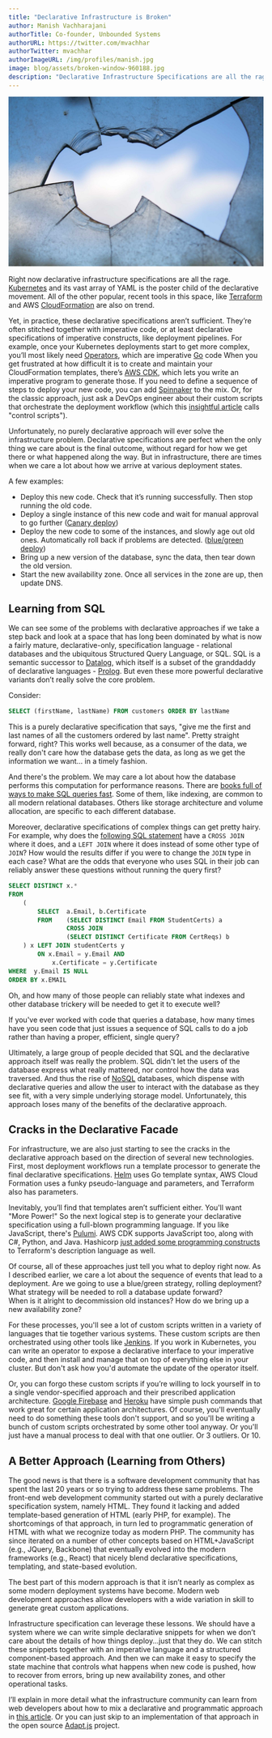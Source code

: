```yaml
---
title: "Declarative Infrastructure is Broken"
author: Manish Vachharajani
authorTitle: Co-founder, Unbounded Systems
authorURL: https://twitter.com/mvachhar
authorTwitter: mvachhar
authorImageURL: /img/profiles/manish.jpg
image: blog/assets/broken-window-960188.jpg
description: "Declarative Infrastructure Specifications are all the rage, but they’re not the whole solution."
---
```


![Broken Window](assets/broken-window-960188.jpg)

Right now declarative infrastructure specifications are all the rage.
[Kubernetes](https://kubernetes.io) and its vast array of YAML is the poster child of the declarative movement.
All of the other popular, recent tools in this space, like [Terraform](https://terraform.io) and AWS [CloudFormation](https://aws.amazon.com/cloudformation/) are also on trend.

Yet, in practice, these declarative specifications aren’t sufficient.<!--truncate-->
They’re often stitched together with imperative code, or at least declarative specifications of imperative constructs, like deployment pipelines.
For example, once your Kubernetes deployments start to get more complex, you’ll most likely need [Operators](https://kubernetes.io/docs/concepts/extend-kubernetes/operator/), which are imperative [Go](https://golang.org/) code
When you get frustrated at how difficult it is to create and maintain your CloudFormation templates, there’s [AWS CDK](https://aws.amazon.com/cdk/), which lets you write an imperative program to generate those.
If you need to define a sequence of steps to deploy your new code, you can add [Spinnaker](https://www.spinnaker.io/) to the mix.
Or, for the classic approach, just ask a DevOps engineer about their custom scripts that orchestrate the deployment workflow (which this [insightful article](https://medium.com/@archisgore/can-we-just-cut-to-infrastructure-as-declarative-code-3b0b44fa02) calls "control scripts").

Unfortunately, no purely declarative approach will ever solve the infrastructure problem.
Declarative specifications are perfect when the only thing we care about is the final outcome, without regard for how we get there or what happened along the way.
But in infrastructure, there are times when we care a lot about how we arrive at various deployment states.

A few examples:
- Deploy this new code. Check that it’s running successfully. Then stop running the old code.
- Deploy a single instance of this new code and wait for manual approval to go further ([Canary deploy](https://octopus.com/docs/deployment-patterns/canary-deployments))
- Deploy the new code to some of the instances, and slowly age out old ones. Automatically roll back if problems are detected. ([blue/green deploy](https://www.martinfowler.com/bliki/BlueGreenDeployment.html))
- Bring up a new version of the database, sync the data, then tear down the old version.
- Start the new availability zone. Once all services in the zone are up, then update DNS.

## Learning from SQL

We can see some of the problems with declarative approaches if we take a step back and look at a space that has long been dominated by what is now a fairly mature, declarative-only, specification language - relational databases and the ubiquitous Structured Query Language, or SQL.
SQL is a semantic successor to [Datalog](https://en.wikipedia.org/wiki/Datalog), which itself is a subset of the granddaddy of declarative languages - [Prolog](https://en.wikipedia.org/wiki/Prolog).
But even these more powerful declarative variants don’t really solve the core problem.

Consider:

```sql
SELECT (firstName, lastName) FROM customers ORDER BY lastName
```

This is a purely declarative specification that says, "give me the first and last names of all the customers ordered by last name".
Pretty straight forward, right?  This works well because, as a consumer of the data, we really don't care how the database gets the data, as long as we get the information we want...  in a timely fashion.

And there's the problem.
We may care a lot about how the database performs this computation for performance reasons.
There are [books full of ways to make SQL queries fast](https://www.amazon.com/s?k=sql+performance+tuning).
Some of them, like indexing, are common to all modern relational databases.
Others like storage architecture and volume allocation, are specific to each different database.

Moreover, declarative specifications of complex things can get pretty hairy.
For example, why does the [following SQL statement](https://stackoverflow.com/questions/13758690/tricky-sql-join-query) have a `CROSS JOIN` where it does, and a `LEFT JOIN` where it does instead of some other type of `JOIN`?  How would the results differ if you were to change the `JOIN` type in each case?  What are the odds that everyone who uses SQL in their job can reliably answer these questions without running the query first?

```sql
SELECT DISTINCT x.*
FROM
    (
        SELECT  a.Email, b.Certificate
        FROM    (SELECT DISTINCT Email FROM StudentCerts) a
                CROSS JOIN
                (SELECT DISTINCT Certificate FROM CertReqs) b
    ) x LEFT JOIN studentCerts y
        ON x.Email = y.Email AND
            x.Certificate = y.Certificate
WHERE  y.Email IS NULL
ORDER BY x.EMAIL
```

Oh, and how many of those people can reliably state what indexes and other database trickery will be needed to get it to execute well?

If you've ever worked with code that queries a database, how many times have you seen code that just issues a sequence of SQL calls to do a job rather than having a proper, efficient, single query?

Ultimately, a large group of people decided that SQL and the declarative approach itself was really the problem.
SQL didn't let the users of the database express what really mattered, nor control how the data was traversed.
And thus the rise of [NoSQL](https://en.wikipedia.org/wiki/NoSQL) databases, which dispense with declarative queries and allow the user to interact with the database as they see fit, with a very simple underlying storage model.
Unfortunately, this approach loses many of the benefits of the declarative approach.

## Cracks in the Declarative Facade

For infrastructure, we are also just starting to see the cracks in the declarative approach based on the direction of several new technologies.
First, most deployment workflows run a template processor to generate the final declarative specifications.
[Helm](https://helm.sh/) uses Go template syntax, AWS Cloud Formation uses a funky pseudo-language and parameters, and Terraform also has parameters.

Inevitably, you’ll find that templates aren’t sufficient either.
You'll want "More Power!" So the next logical step is to generate your declarative specification using a full-blown programming language.
If you like JavaScript, there's [Pulumi](https://www.pulumi.com/).
AWS CDK supports JavaScript too, along with C#, Python, and Java.
Hashicorp [just added some programming constructs](https://www.hashicorp.com/blog/terraform-0-1-2-preview/) to Terraform's description language as well.

Of course, all of these approaches just tell you what to deploy right now.
As I described earlier, we care a lot about the sequence of events that lead to a deployment.
Are we going to use a blue/green strategy, rolling deployment? 
What strategy will be needed to roll a database update forward?  
When is it alright to decommission old instances?
How do we bring up a new availability zone?

For these processes, you'll see a lot of custom scripts written in a variety of languages that tie together various systems.
These custom scripts are then orchestrated using other tools like [Jenkins](https://jenkins.io/).
If you work in Kubernetes, you can write an operator to expose a declarative interface to your imperative code, and then install and manage that on top of everything else in your cluster.
But don't ask how you'd automate the update of the operator itself.

Or, you can forgo these custom scripts if you’re willing to lock yourself in to a single vendor-specified approach and their prescribed application architecture.
[Google Firebase](https://firebase.google.com/) and [Heroku](https://www.heroku.com/) have simple push commands that work great for certain application architectures.
Of course, you'll eventually need to do something these tools don't support, and so you'll be writing a bunch of custom scripts orchestrated by some other tool anyway.
Or you'll just have a manual process to deal with that one outlier.
Or 3 outliers.
Or 10.

## A Better Approach (Learning from Others)

The good news is that there is a software development community that has spent the last 20 years or so trying to address these same problems.
The front-end web development community started out with a purely declarative specification system, namely HTML.
They found it lacking and added template-based generation of HTML (early PHP, for example).
The shortcomings of that approach, in turn led to  programmatic generation of HTML with what we recognize today as modern PHP.
The community has since iterated on a number of other concepts based on HTML+JavaScript (e.g., JQuery, Backbone) that eventually evolved into the modern frameworks (e.g., React) that nicely blend declarative specifications, templating, and state-based evolution.

The best part of this modern approach is that it isn’t nearly as complex as some modern deployment systems have become.
Modern web development approaches allow developers with a wide variation in skill to generate great custom applications.

Infrastructure specification can leverage these lessons.
We should have a system where we can write simple declarative snippets for when we don’t care about the details of how things deploy...just that they do.
We can stitch these snippets together with an imperative language and a structured component-based approach.
And then we can make it easy to specify the state machine that controls what happens when new code is pushed, how to recover from errors, bring up new availability zones, and other operational tasks.

I’ll explain in more detail what the infrastructure community can learn from web developers about how to mix a declarative and programmatic approach in [this article](./what-react-devs-know).
Or you can just skip to an implementation of that approach in the open source [Adapt.js](https://adaptjs.org) project.
